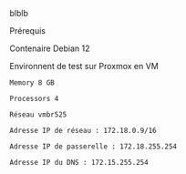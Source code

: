 blblb


Prérequis

Contenaire Debian 12

Environnent de test sur Proxmox en VM

    Memory 8 GB

    Processors 4

    Réseau vmbr525

    Adresse IP de réseau : 172.18.0.9/16

    Adresse IP de passerelle : 172.18.255.254

    Adresse IP du DNS : 172.15.255.254
